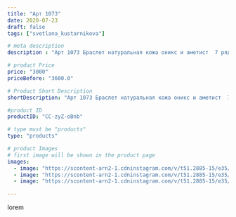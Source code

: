 ```yaml
---
title: "Арт 1073"
date: 2020-07-23
draft: false
tags: ["svetlana_kustarnikova"]

# meta description
description : "Арт 1073 Браслет натуральная кожа оникс и аметист  7 рядов ПРОДАНО"

# product Price
price: "3000"
priceBefore: "3600.0"

# Product Short Description
shortDescription: "Арт 1073 Браслет натуральная кожа оникс и аметист  7 рядов ПРОДАНО"

#product ID
productID: "CC-zyZ-oBnb"

# type must be "products"
type: "products"

# product Images
# first image will be shown in the product page
images:
  - image: "https://scontent-arn2-1.cdninstagram.com/v/t51.2885-15/e35/110023605_293152215076227_4872843154014681193_n.jpg?se=7&tp=1&_nc_ht=scontent-arn2-1.cdninstagram.com&_nc_cat=103&_nc_ohc=6dsdQMhBwakAX91cuXo&ccb=7-4&oh=c10fd05c68e2bf6a48e6603ae84f52d2&oe=608307B1&ig_cache_key=MjM1OTU1MTAxMTcyMjQyNDczMg%3D%3D.2-ccb7-4"
  - image: "https://scontent-arn2-1.cdninstagram.com/v/t51.2885-15/e35/115806888_332215211131575_4654928703147899770_n.jpg?se=7&tp=1&_nc_ht=scontent-arn2-1.cdninstagram.com&_nc_cat=103&_nc_ohc=WE_oA5OnzNYAX8kn0fi&ccb=7-4&oh=1a8a11d59c09d2c6ff992ad989695f6e&oe=6081D756&ig_cache_key=MjM1OTU1MTAxMTczOTE3Mzk2NQ%3D%3D.2-ccb7-4"
  - image: "https://scontent-arn2-1.cdninstagram.com/v/t51.2885-15/e35/115991335_167941284773740_3470956713265876404_n.jpg?se=8&tp=1&_nc_ht=scontent-arn2-1.cdninstagram.com&_nc_cat=104&_nc_ohc=WN3_bjRBIr4AX9XKeb7&ccb=7-4&oh=28da6122211c0023fdc4daefc44ce3c7&oe=6081E0CD&ig_cache_key=MjM1OTU1MTAxMTc0NzY1NzA5OQ%3D%3D.2-ccb7-4"

---
```

lorem

